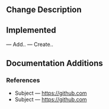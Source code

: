 <!-- PLEASE FILL OUT THE FOLLOWING MARKDOWN TEMPLATE -->
<!-- PR title alone should be sufficient to understand changes. -->

## Change Description
<!-- Describe your changes, their justification, AND their impact. Reference issues or pull requests where possible (use '#XX' or 'GH-XX' where XX is the issue or pull request number). -->


## Implemented
— Add.. — Create..


## Documentation Additions
<!-- checked [x] = Documentation changes; unchecked [ ] = no changes, ignore this section -->
<!-- Describe what must be added to the documentation after merge. -->


### References
- Subject — https://github.com
- Subject — https://github.com
